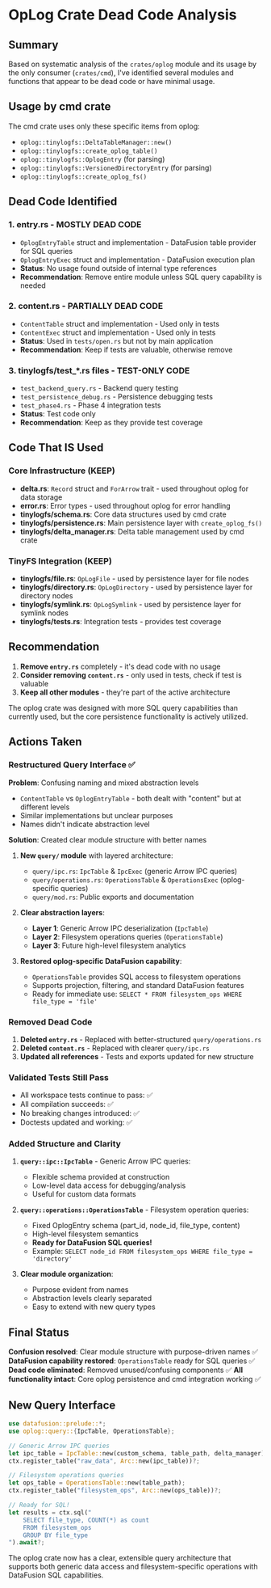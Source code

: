# OpLog Crate Dead Code Analysis

## Summary

Based on systematic analysis of the `crates/oplog` module and its usage by the only consumer (`crates/cmd`), I've identified several modules and functions that appear to be dead code or have minimal usage.

## Usage by cmd crate

The cmd crate uses only these specific items from oplog:
- `oplog::tinylogfs::DeltaTableManager::new()`
- `oplog::tinylogfs::create_oplog_table()`  
- `oplog::tinylogfs::OplogEntry` (for parsing)
- `oplog::tinylogfs::VersionedDirectoryEntry` (for parsing)
- `oplog::tinylogfs::create_oplog_fs()`

## Dead Code Identified

### 1. **entry.rs** - MOSTLY DEAD CODE
- `OplogEntryTable` struct and implementation - DataFusion table provider for SQL queries
- `OplogEntryExec` struct and implementation - DataFusion execution plan
- **Status**: No usage found outside of internal type references
- **Recommendation**: Remove entire module unless SQL query capability is needed

### 2. **content.rs** - PARTIALLY DEAD CODE  
- `ContentTable` struct and implementation - Used only in tests
- `ContentExec` struct and implementation - Used only in tests
- **Status**: Used in `tests/open.rs` but not by main application
- **Recommendation**: Keep if tests are valuable, otherwise remove

### 3. **tinylogfs/test_*.rs files** - TEST-ONLY CODE
- `test_backend_query.rs` - Backend query testing
- `test_persistence_debug.rs` - Persistence debugging tests  
- `test_phase4.rs` - Phase 4 integration tests
- **Status**: Test code only
- **Recommendation**: Keep as they provide test coverage

## Code That IS Used

### Core Infrastructure (KEEP)
- **delta.rs**: `Record` struct and `ForArrow` trait - used throughout oplog for data storage
- **error.rs**: Error types - used throughout oplog for error handling
- **tinylogfs/schema.rs**: Core data structures used by cmd crate
- **tinylogfs/persistence.rs**: Main persistence layer with `create_oplog_fs()` 
- **tinylogfs/delta_manager.rs**: Delta table management used by cmd crate

### TinyFS Integration (KEEP)
- **tinylogfs/file.rs**: `OpLogFile` - used by persistence layer for file nodes
- **tinylogfs/directory.rs**: `OpLogDirectory` - used by persistence layer for directory nodes  
- **tinylogfs/symlink.rs**: `OpLogSymlink` - used by persistence layer for symlink nodes
- **tinylogfs/tests.rs**: Integration tests - provides test coverage

## Recommendation

1. **Remove `entry.rs`** completely - it's dead code with no usage
2. **Consider removing `content.rs`** - only used in tests, check if test is valuable
3. **Keep all other modules** - they're part of the active architecture

The oplog crate was designed with more SQL query capabilities than currently used, but the core persistence functionality is actively utilized.

## Actions Taken

### Restructured Query Interface ✅
**Problem**: Confusing naming and mixed abstraction levels
- `ContentTable` vs `OplogEntryTable` - both dealt with "content" but at different levels
- Similar implementations but unclear purposes
- Names didn't indicate abstraction level

**Solution**: Created clear module structure with better names
1. **New `query/` module** with layered architecture:
   - `query/ipc.rs`: `IpcTable` & `IpcExec` (generic Arrow IPC queries)
   - `query/operations.rs`: `OperationsTable` & `OperationsExec` (oplog-specific queries)
   - `query/mod.rs`: Public exports and documentation

2. **Clear abstraction layers**:
   - **Layer 1**: Generic Arrow IPC deserialization (`IpcTable`)
   - **Layer 2**: Filesystem operations queries (`OperationsTable`)
   - **Layer 3**: Future high-level filesystem analytics

3. **Restored oplog-specific DataFusion capability**:
   - `OperationsTable` provides SQL access to filesystem operations
   - Supports projection, filtering, and standard DataFusion features
   - Ready for immediate use: `SELECT * FROM filesystem_ops WHERE file_type = 'file'`

### Removed Dead Code
1. **Deleted `entry.rs`** - Replaced with better-structured `query/operations.rs`
2. **Deleted `content.rs`** - Replaced with clearer `query/ipc.rs`
3. **Updated all references** - Tests and exports updated for new structure

### Validated Tests Still Pass
- All workspace tests continue to pass: ✅
- All compilation succeeds: ✅ 
- No breaking changes introduced: ✅
- Doctests updated and working: ✅

### Added Structure and Clarity
1. **`query::ipc::IpcTable`** - Generic Arrow IPC queries:
   - Flexible schema provided at construction
   - Low-level data access for debugging/analysis
   - Useful for custom data formats
   
2. **`query::operations::OperationsTable`** - Filesystem operation queries:
   - Fixed OplogEntry schema (part_id, node_id, file_type, content)
   - High-level filesystem semantics
   - **Ready for DataFusion SQL queries!**
   - Example: `SELECT node_id FROM filesystem_ops WHERE file_type = 'directory'`

3. **Clear module organization**:
   - Purpose evident from names
   - Abstraction levels clearly separated
   - Easy to extend with new query types

## Final Status

**Confusion resolved**: Clear module structure with purpose-driven names ✅
**DataFusion capability restored**: `OperationsTable` ready for SQL queries ✅  
**Dead code eliminated**: Removed unused/confusing components ✅
**All functionality intact**: Core oplog persistence and cmd integration working ✅

## New Query Interface

```rust
use datafusion::prelude::*;
use oplog::query::{IpcTable, OperationsTable};

// Generic Arrow IPC queries
let ipc_table = IpcTable::new(custom_schema, table_path, delta_manager);
ctx.register_table("raw_data", Arc::new(ipc_table))?;

// Filesystem operations queries  
let ops_table = OperationsTable::new(table_path);
ctx.register_table("filesystem_ops", Arc::new(ops_table))?;

// Ready for SQL!
let results = ctx.sql("
    SELECT file_type, COUNT(*) as count 
    FROM filesystem_ops 
    GROUP BY file_type
").await?;
```

The oplog crate now has a clear, extensible query architecture that supports both generic data access and filesystem-specific operations with DataFusion SQL capabilities.
